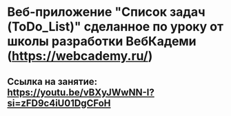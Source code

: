 # Веб-приложение "Список задач (ToDo_List)" сделанное по уроку от школы разработки ВебКадеми (https://webcademy.ru/)

## Ссылка на занятие: https://youtu.be/vBXyJWwNN-I?si=zFD9c4iU01DgCFoH

